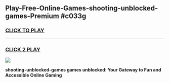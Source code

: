 
## Play-Free-Online-Games-shooting-unblocked-games-Premium #c033g
<h3>
<a href="https://premium.freeplayer.one?title=shooting-unblocked-games&ref=8M">CLICK TO PLAY</a></h3>
<hr>

<h3>
<a href="https://premium.freeplayer.one?title=shooting-unblocked-games&ref=8M">CLICK 2 PLAY</a>
  
</h3>

<a href="https://premium.freeplayer.one?title=shooting-unblocked-games&ref=8M"><img src="https://clearcache.store/games.png"></a>


**shooting-unblocked-games games unblocked: Your Gateway to Fun and Accessible Online Gaming**
